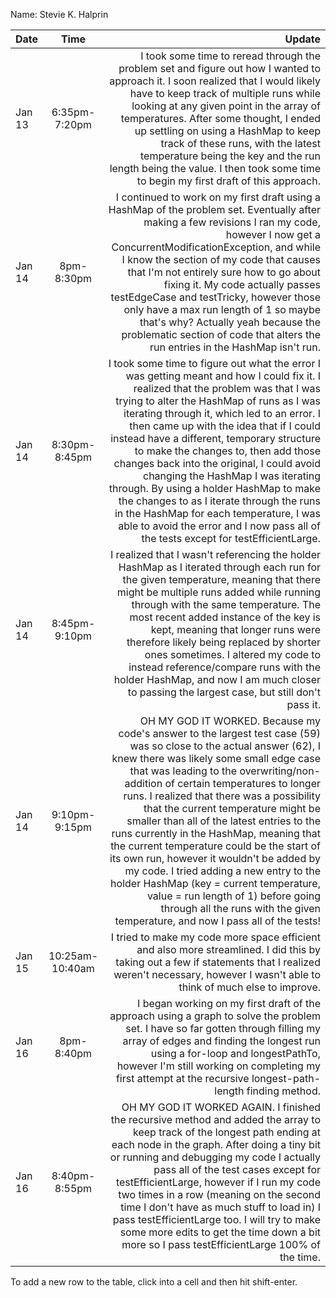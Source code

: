 Name: Stevie K. Halprin

| Date   |      Time       |                                                                                                                                                                                                                                                                                                                                                                                                                                                                                                                                                                                                                                                                                                                                     Update |
|:-------|:---------------:|-------------------------------------------------------------------------------------------------------------------------------------------------------------------------------------------------------------------------------------------------------------------------------------------------------------------------------------------------------------------------------------------------------------------------------------------------------------------------------------------------------------------------------------------------------------------------------------------------------------------------------------------------------------------------------------------------------------------------------------------:|
| Jan 13 |  6:35pm-7:20pm  |                                                                                                                                                                                                                                                                I took some time to reread through the problem set and figure out how I wanted to approach it. I soon realized that I would likely have to keep track of multiple runs while looking at any given point in the array of temperatures. After some thought, I ended up settling on using a HashMap to keep track of these runs, with the latest temperature being the key and the run length being the value. I then took some time to begin my first draft of this approach. |
| Jan 14 |   8pm-8:30pm    |                                                                                                                                                                                                        I continued to work on my first draft using a HashMap of the problem set. Eventually after making a few revisions I ran my code, however I now get a ConcurrentModificationException, and while I know the section of my code that causes that I'm not entirely sure how to go about fixing it. My code actually passes testEdgeCase and testTricky, however those only have a max run length of 1 so maybe that's why? Actually yeah because the problematic section of code that alters the run entries in the HashMap isn't run. |
| Jan 14 |  8:30pm-8:45pm  |                                                              I took some time to figure out what the error I was getting meant and how I could fix it. I realized that the problem was that I was trying to alter the HashMap of runs as I was iterating through it, which led to an error. I then came up with the idea that if I could instead have a different, temporary structure to make the changes to, then add those changes back into the original, I could avoid changing the HashMap I was iterating through. By using a holder HashMap to make the changes to as I iterate through the runs in the HashMap for each temperature, I was able to avoid the error and I now pass all of the tests except for testEfficientLarge. |
| Jan 14 |  8:45pm-9:10pm  |                                                                                                                                                                                                                 I realized that I wasn't referencing the holder HashMap as I iterated through each run for the given temperature, meaning that there might be multiple runs added while running through with the same temperature. The most recent added instance of the key is kept, meaning that longer runs were therefore likely being replaced by shorter ones sometimes. I altered my code to instead reference/compare runs with the holder HashMap, and now I am much closer to passing the largest case, but still don't pass it. |
| Jan 14 |  9:10pm-9:15pm  | OH MY GOD IT WORKED. Because my code's answer to the largest test case (59) was so close to the actual answer (62), I knew there was likely some small edge case that was leading to the overwriting/non-addition of certain temperatures to longer runs. I realized that there was a possibility that the current temperature might be smaller than all of the latest entries to the runs currently in the HashMap, meaning that the current temperature could be the start of its own run, however it wouldn't be added by my code. I tried adding a new entry to the holder HashMap (key = current temperature, value = run length of 1) before going through all the runs with the given temperature, and now I pass all of the tests! |
| Jan 15 | 10:25am-10:40am |                                                                                                                                                                                                                                                                                                                                                                                                                                                                                                                            I tried to make my code more space efficient and also more streamlined. I did this by taking out a few if statements that I realized weren't necessary, however I wasn't able to think of much else to improve. |
| Jan 16 |   8pm-8:40pm    |                                                                                                                                                                                                                                                                                                                                                                                                             I began working on my first draft of the approach using a graph to solve the problem set. I have so far gotten through filling my array of edges and finding the longest run using a for-loop and longestPathTo, however I'm still working on completing my first attempt at the recursive longest-path-length finding method. |
| Jan 16 |  8:40pm-8:55pm  |                                                                                                                                                                                            OH MY GOD IT WORKED AGAIN. I finished the recursive method and added the array to keep track of the longest path ending at each node in the graph. After doing a tiny bit or running and debugging my code I actually pass all of the test cases except for testEfficientLarge, however if I run my code two times in a row (meaning on the second time I don't have as much stuff to load in) I pass testEfficientLarge too. I will try to make some more edits to get the time down a bit more so I pass testEfficientLarge 100% of the time. |


To add a new row to the table, click into a cell and then hit shift-enter.